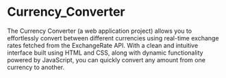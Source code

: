 # Currency_Converter
The Currency Converter (a web application project) allows you to effortlessly convert between different currencies using real-time exchange rates fetched from the ExchangeRate API. With a clean and intuitive interface built using HTML and CSS, along with dynamic functionality powered by JavaScript, you can quickly convert any amount from one currency to another.
